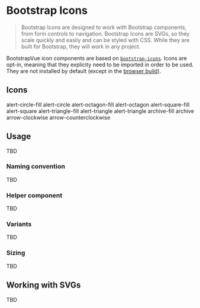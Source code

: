 # Bootstrap Icons

> Bootstrap Icons are designed to work with Bootstrap components, from form controls to navigation.
> Bootstrap Icons are SVGs, so they scale quickly and easily and can be styled with CSS. While they
> are built for Bootstrap, they will work in any project.

BootstrapVue icon components are based on [`bootstrap-icons`](https://icons.getbootstrap.com/). Icons
are opt-in, meaning that they explicity need to be imported in order to be used. They are not installed
by default (except in the [browser build](/docs#build-variants)).

## Icons

<!--
  TODO:
    - Make this doc page a Vue template and import icon list
    - Make searchable
    - Include full component name ?
-->

<b-row tag="ul" cols="3" cols-sm="4" cols-lg="6" class="list-unstyled">
  <b-col tag="li" class="mb-4 text-center">
    <b-card bg-variant="light"><b-icon icon="alert-circle-fill"></b-icon></b-card>
    <b-form-text class="pt-1">alert-circle-fill</b-form-text>
  </b-col>
  <b-col tag="li" class="mb-4 text-center">
    <b-card bg-variant="light"><b-icon icon="alert-circle"></b-icon></b-card>
    <b-form-text class="pt-1">alert-circle</b-form-text>
  </b-col>
  <b-col tag="li" class="mb-4 text-center">
    <b-card bg-variant="light"><b-icon icon="alert-octagon-fill"></b-icon></b-card>
    <b-form-text class="pt-1">alert-octagon-fill</b-form-text>
  </b-col>
  <b-col tag="li" class="mb-4 text-center">
    <b-card bg-variant="light"><b-icon icon="alert-octagon"></b-icon></b-card>
    <b-form-text class="pt-1">alert-octagon</b-form-text>
  </b-col>
  <b-col tag="li" class="mb-4 text-center">
    <b-card bg-variant="light"><b-icon icon="alert-square-fill"></b-icon></b-card>
    <b-form-text class="pt-1">alert-square-fill</b-form-text>
  </b-col>
  <b-col tag="li" class="mb-4 text-center">
    <b-card bg-variant="light"><b-icon icon="alert-square"></b-icon></b-card>
    <b-form-text class="pt-1">alert-square</b-form-text>
  </b-col>
  <b-col tag="li" class="mb-4 text-center">
    <b-card bg-variant="light"><b-icon icon="alert-triangle-fill"></b-icon></b-card>
    <b-form-text class="pt-1">alert-triangle-fill</b-form-text>
  </b-col>
  <b-col tag="li" class="mb-4 text-center">
    <b-card bg-variant="light"><b-icon icon="alert-triangle"></b-icon></b-card>
    <b-form-text class="pt-1">alert-triangle</b-form-text>
  </b-col>
  <b-col tag="li" class="mb-4 text-center">
    <b-card bg-variant="light"><b-icon icon="alert-triangle"></b-icon></b-card>
    <b-form-text class="pt-1">alert-triangle</b-form-text>
  </b-col>
  <b-col tag="li" class="mb-4 text-center">
    <b-card bg-variant="light"><b-icon icon="archive-fill"></b-icon></b-card>
    <b-form-text class="pt-1">archive-fill</b-form-text>
  </b-col>
  <b-col tag="li" class="mb-4 text-center">
    <b-card bg-variant="light"><b-icon icon="archive"></b-icon></b-card>
    <b-form-text class="pt-1">archive</b-form-text>
  </b-col>
  <b-col tag="li" class="mb-4 text-center">
    <b-card bg-variant="light"><b-icon icon="arrow-clockwise"></b-icon></b-card>
    <b-form-text class="pt-1">arrow-clockwise</b-form-text>
  </b-col>
  <b-col tag="li" class="mb-4 text-center">
    <b-card bg-variant="light"><b-icon icon="arrow-counterclockwise"></b-icon></b-card>
    <b-form-text class="pt-1">arrow-counterclockwise</b-form-text>
  </b-col>
</b-row>

## Usage

TBD

### Naming convention

TBD

### Helper component

TBD

### Variants

TBD

### Sizing

TBD

## Working with SVGs

TBD
